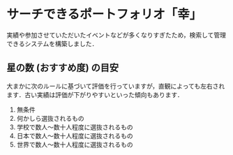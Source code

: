 # サーチできるポートフォリオ「幸」

実績や参加させていただいたイベントなどが多くなりすぎたため，検索して管理できるシステムを構築しました．

## 星の数 (おすすめ度) の目安

大まかに次のルールに基づいて評価を行っていますが，直観によっても左右されます．古い実績は評価が下がりやすいといった傾向もあります．

1. 無条件
2. 何かしら選抜されるもの
3. 学校で数人～数十人程度に選抜されるもの
4. 日本で数人～数十人程度に選抜されるもの
5. 世界で数人～数十人程度に選抜されるもの
